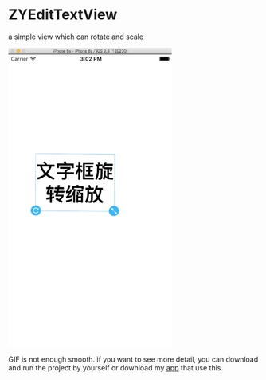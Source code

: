 # ZYEditTextView
a simple view which can rotate and scale


![](https://raw.githubusercontent.com/zhuangxq/ZYEditTextView/master/zyeditview.gif)

GIF is not enough smooth. if you want to see more detail, you can download and run the project by yourself or download my [app](https://itunes.apple.com/cn/app/id1052505483?mt=8) that use this.
